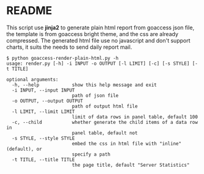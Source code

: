 # README

This script use **jinja2** to generate plain html report from goaccess json file, the template is from goaccess bright theme, and the css are already compressed. The generated html file use no javascript and don't support charts, it suits the needs to send daily report mail.

```
$ python goaccess-render-plain-html.py -h
usage: render.py [-h] -i INPUT -o OUTPUT [-l LIMIT] [-c] [-s STYLE] [-t TITLE]

optional arguments:
  -h, --help            show this help message and exit
  -i INPUT, --input INPUT
                        path of json file
  -o OUTPUT, --output OUTPUT
                        path of output html file
  -l LIMIT, --limit LIMIT
                        limit of data rows in panel table, default 100
  -c, --child           whether generate the child items of a data row in
                        panel table, default not
  -s STYLE, --style STYLE
                        embed the css in html file with "inline"(default), or
                        specify a path
  -t TITLE, --title TITLE
                        the page title, default "Server Statistics"
```
